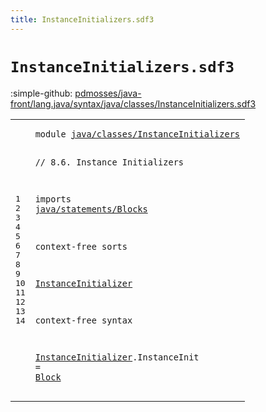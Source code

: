 ```yaml
---
title: InstanceInitializers.sdf3
---
```


# `InstanceInitializers.sdf3`

:simple-github: [pdmosses/java-front/lang.java/syntax/java/classes/InstanceInitializers.sdf3]

[pdmosses/java-front/lang.java/syntax/java/classes/InstanceInitializers.sdf3]: https://github.com/pdmosses/java-front/blob/master/lang.java/syntax/java/classes/InstanceInitializers.sdf3 "The source file on GitHub"

<div class="sdf3"><table class="highlighttable"><tbody><tr><td class="linenos"><div class="linenodiv"><pre><span></span>1
2
3
4
5
6
7
8
9
10
11
12
13
14
</pre></div></td>
<td class="code"><pre><code><span class="keyword">module</span> <a href="../Main.sdf3#java/classes/InstanceInitializers_191_224" id="java/classes/InstanceInitializers_7_40" title="Referenced at ../Main.sdf3 line 10">java/classes/InstanceInitializers</a>

<span class="layout">// 8.6. Instance Initializers</span>

<span class="keyword">imports</span>
  <a href="../../statements/Blocks.sdf3#java/statements/Blocks_7_29" id="java/statements/Blocks_83_105" title="Defined at ../../statements/Blocks.sdf3 line 1">java/statements/Blocks</a>

<span class="keyword">context-free sorts</span>

  <a href="../ClassDeclarations.sdf3#InstanceInitializer_1505_1524" id="InstanceInitializer_129_148" title="Referenced at ../ClassDeclarations.sdf3 line 59">InstanceInitializer</a>

<span class="keyword">context-free syntax</span>

  <a href="../ClassDeclarations.sdf3#InstanceInitializer_1505_1524" id="InstanceInitializer_173_192" title="Referenced at ../ClassDeclarations.sdf3 line 59">InstanceInitializer</a>.<span class="cons_Constructor"><span id="InstanceInit_193_205" title="Not referenced locally, nor via imports">InstanceInit</span></span> = <a href="../../statements/Blocks.sdf3#Block_185_190" id="Block_208_213" title="Defined at ../../statements/Blocks.sdf3 line 12, 17">Block</a>
</code></pre></td></tr></tbody></table></div>